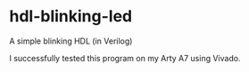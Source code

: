 # hdl-blinking-led
A simple blinking HDL (in Verilog)

I successfully tested this program on my Arty A7 using Vivado.
